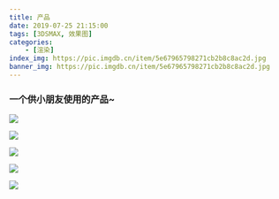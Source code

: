 ```yaml
---
title: 产品
date: 2019-07-25 21:15:00
tags: [3DSMAX, 效果图]
categories: 
	- [渲染]
index_img: https://pic.imgdb.cn/item/5e67965798271cb2b8c8ac2d.jpg
banner_img: https://pic.imgdb.cn/item/5e67965798271cb2b8c8ac2d.jpg
---
```


### 一个供小朋友使用的产品~

![](https://pic.imgdb.cn/item/5e67965798271cb2b8c8ac2d.jpg)

![](https://pic.imgdb.cn/item/5e67967e98271cb2b8c8b971.png)

![](https://pic.imgdb.cn/item/5e6796a698271cb2b8c8c828.png)

![](https://pic.imgdb.cn/item/5e6796d198271cb2b8c8d6ca.png)

![](https://pic.imgdb.cn/item/5e6796dd98271cb2b8c8dd6f.png)